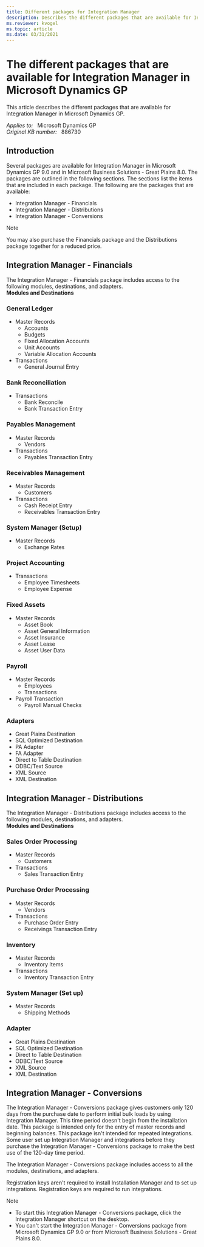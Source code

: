 ```yaml
---
title: Different packages for Integration Manager
description: Describes the different packages that are available for Integration Manager in Microsoft Dynamics GP.
ms.reviewer: kvogel
ms.topic: article
ms.date: 03/31/2021
---
```

# The different packages that are available for Integration Manager in Microsoft Dynamics GP

This article describes the different packages that are available for Integration Manager in Microsoft Dynamics GP.

_Applies to:_ &nbsp; Microsoft Dynamics GP  
_Original KB number:_ &nbsp; 886730

## Introduction

Several packages are available for Integration Manager in Microsoft Dynamics GP 9.0 and in Microsoft Business Solutions - Great Plains 8.0. The packages are outlined in the following sections. The sections list the items that are included in each package. The following are the packages that are available:

- Integration Manager - Financials
- Integration Manager - Distributions
- Integration Manager - Conversions

> [!NOTE]
> You may also purchase the Financials package and the Distributions package together for a reduced price.

## Integration Manager - Financials

The Integration Manager - Financials package includes access to the following modules, destinations, and adapters.  
**Modules and Destinations**

### General Ledger

- Master Records
  - Accounts
  - Budgets
  - Fixed Allocation Accounts
  - Unit Accounts
  - Variable Allocation Accounts
- Transactions
  - General Journal Entry

### Bank Reconciliation

- Transactions
  - Bank Reconcile
  - Bank Transaction Entry

### Payables Management

- Master Records
  - Vendors
- Transactions
  - Payables Transaction Entry

### Receivables Management

- Master Records
  - Customers
- Transactions
  - Cash Receipt Entry
  - Receivables Transaction Entry

### System Manager (Setup)

- Master Records
  - Exchange Rates

### Project Accounting

- Transactions
  - Employee Timesheets
  - Employee Expense

### Fixed Assets

- Master Records
  - Asset Book
  - Asset General Information
  - Asset Insurance
  - Asset Lease
  - Asset User Data

### Payroll

- Master Records
  - Employees
  - Transactions
- Payroll Transaction
  - Payroll Manual Checks

### Adapters  

- Great Plains Destination
- SQL Optimized Destination
- PA Adapter
- FA Adapter
- Direct to Table Destination
- ODBC/Text Source
- XML Source
- XML Destination

## Integration Manager - Distributions

The Integration Manager - Distributions package includes access to the following modules, destinations, and adapters.  
**Modules and Destinations**  

### Sales Order Processing  

- Master Records
  - Customers
- Transactions
  - Sales Transaction Entry

### Purchase Order Processing

- Master Records
  - Vendors
- Transactions
  - Purchase Order Entry
  - Receivings Transaction Entry

### Inventory

- Master Records
  - Inventory Items
- Transactions
  - Inventory Transaction Entry

### System Manager (Set up)

- Master Records
  - Shipping Methods

### Adapter

- Great Plains Destination
- SQL Optimized Destination
- Direct to Table Destination
- ODBC/Text Source
- XML Source
- XML Destination

## Integration Manager - Conversions

The Integration Manager - Conversions package gives customers only 120 days from the purchase date to perform initial bulk loads by using Integration Manager. This time period doesn't begin from the installation date. This package is intended only for the entry of master records and beginning balances. This package isn't intended for repeated integrations. Some user set up Integration Manager and integrations before they purchase the Integration Manager - Conversions package to make the best use of the 120-day time period.

The Integration Manager - Conversions package includes access to all the modules, destinations, and adapters.

Registration keys aren't required to install Installation Manager and to set up integrations. Registration keys are required to run integrations.

> [!NOTE]
>
> - To start this Integration Manager - Conversions package, click the Integration Manager shortcut on the desktop.
> - You can't start the Integration Manager - Conversions package from Microsoft Dynamics GP 9.0 or from Microsoft Business Solutions - Great Plains 8.0.
